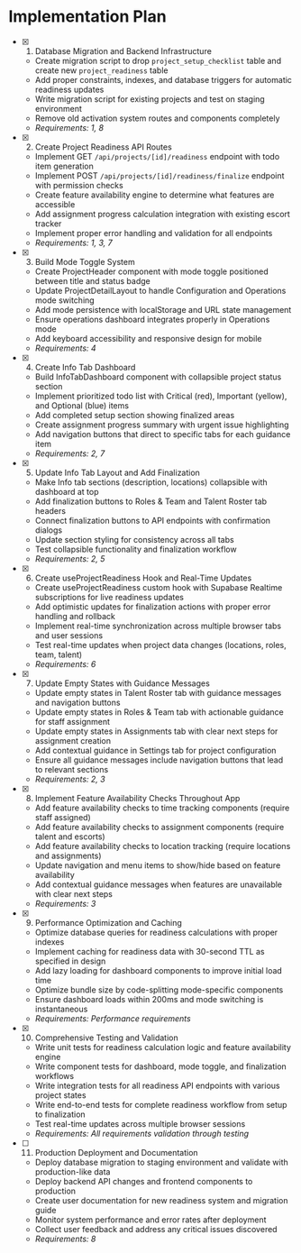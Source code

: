 # Implementation Plan

- [x] 1. Database Migration and Backend Infrastructure





  - Create migration script to drop `project_setup_checklist` table and create new `project_readiness` table
  - Add proper constraints, indexes, and database triggers for automatic readiness updates
  - Write migration script for existing projects and test on staging environment
  - Remove old activation system routes and components completely
  - _Requirements: 1, 8_

- [x] 2. Create Project Readiness API Routes





  - Implement GET `/api/projects/[id]/readiness` endpoint with todo item generation
  - Implement POST `/api/projects/[id]/readiness/finalize` endpoint with permission checks
  - Create feature availability engine to determine what features are accessible
  - Add assignment progress calculation integration with existing escort tracker
  - Implement proper error handling and validation for all endpoints
  - _Requirements: 1, 3, 7_

- [x] 3. Build Mode Toggle System





  - Create ProjectHeader component with mode toggle positioned between title and status badge
  - Update ProjectDetailLayout to handle Configuration and Operations mode switching
  - Add mode persistence with localStorage and URL state management
  - Ensure operations dashboard integrates properly in Operations mode
  - Add keyboard accessibility and responsive design for mobile
  - _Requirements: 4_

- [x] 4. Create Info Tab Dashboard





  - Build InfoTabDashboard component with collapsible project status section
  - Implement prioritized todo list with Critical (red), Important (yellow), and Optional (blue) items
  - Add completed setup section showing finalized areas
  - Create assignment progress summary with urgent issue highlighting
  - Add navigation buttons that direct to specific tabs for each guidance item
  - _Requirements: 2, 7_

- [x] 5. Update Info Tab Layout and Add Finalization





  - Make Info tab sections (description, locations) collapsible with dashboard at top
  - Add finalization buttons to Roles & Team and Talent Roster tab headers
  - Connect finalization buttons to API endpoints with confirmation dialogs
  - Update section styling for consistency across all tabs
  - Test collapsible functionality and finalization workflow
  - _Requirements: 2, 5_

- [x] 6. Create useProjectReadiness Hook and Real-Time Updates


  - Create useProjectReadiness custom hook with Supabase Realtime subscriptions for live readiness updates
  - Add optimistic updates for finalization actions with proper error handling and rollback
  - Implement real-time synchronization across multiple browser tabs and user sessions
  - Test real-time updates when project data changes (locations, roles, team, talent)
  - _Requirements: 6_

- [x] 7. Update Empty States with Guidance Messages





  - Update empty states in Talent Roster tab with guidance messages and navigation buttons
  - Update empty states in Roles & Team tab with actionable guidance for staff assignment
  - Update empty states in Assignments tab with clear next steps for assignment creation
  - Add contextual guidance in Settings tab for project configuration
  - Ensure all guidance messages include navigation buttons that lead to relevant sections
  - _Requirements: 2, 3_

- [x] 8. Implement Feature Availability Checks Throughout App





  - Add feature availability checks to time tracking components (require staff assigned)
  - Add feature availability checks to assignment components (require talent and escorts)
  - Add feature availability checks to location tracking (require locations and assignments)
  - Update navigation and menu items to show/hide based on feature availability
  - Add contextual guidance messages when features are unavailable with clear next steps
  - _Requirements: 3_

- [x] 9. Performance Optimization and Caching





  - Optimize database queries for readiness calculations with proper indexes
  - Implement caching for readiness data with 30-second TTL as specified in design
  - Add lazy loading for dashboard components to improve initial load time
  - Optimize bundle size by code-splitting mode-specific components
  - Ensure dashboard loads within 200ms and mode switching is instantaneous
  - _Requirements: Performance requirements_

- [x] 10. Comprehensive Testing and Validation





  - Write unit tests for readiness calculation logic and feature availability engine
  - Write component tests for dashboard, mode toggle, and finalization workflows
  - Write integration tests for all readiness API endpoints with various project states
  - Write end-to-end tests for complete readiness workflow from setup to finalization
  - Test real-time updates across multiple browser sessions
  - _Requirements: All requirements validation through testing_

- [ ] 11. Production Deployment and Documentation
  - Deploy database migration to staging environment and validate with production-like data
  - Deploy backend API changes and frontend components to production
  - Create user documentation for new readiness system and migration guide
  - Monitor system performance and error rates after deployment
  - Collect user feedback and address any critical issues discovered
  - _Requirements: 8_